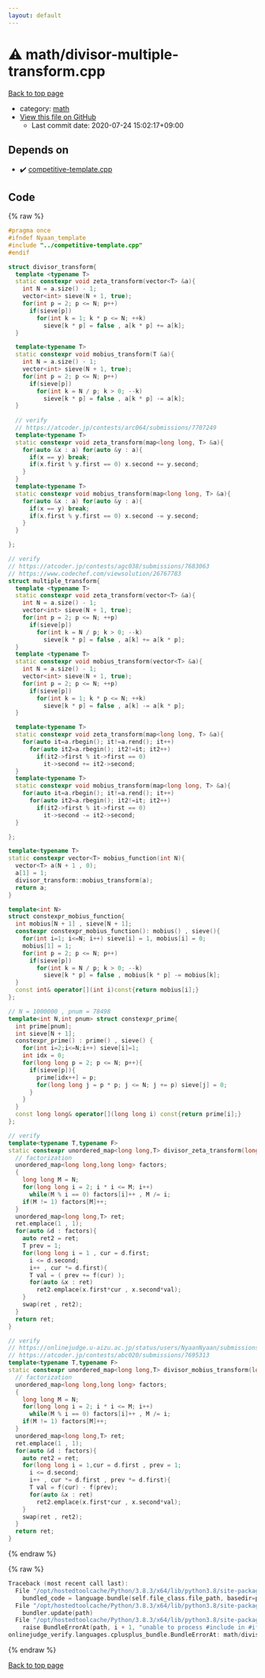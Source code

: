 ```yaml
---
layout: default
---
```


<!-- mathjax config similar to math.stackexchange -->
<script type="text/javascript" async
  src="https://cdnjs.cloudflare.com/ajax/libs/mathjax/2.7.5/MathJax.js?config=TeX-MML-AM_CHTML">
</script>
<script type="text/x-mathjax-config">
  MathJax.Hub.Config({
    TeX: { equationNumbers: { autoNumber: "AMS" }},
    tex2jax: {
      inlineMath: [ ['$','$'] ],
      processEscapes: true
    },
    "HTML-CSS": { matchFontHeight: false },
    displayAlign: "left",
    displayIndent: "2em"
  });
</script>

<script type="text/javascript" src="https://cdnjs.cloudflare.com/ajax/libs/jquery/3.4.1/jquery.min.js"></script>
<script src="https://cdn.jsdelivr.net/npm/jquery-balloon-js@1.1.2/jquery.balloon.min.js" integrity="sha256-ZEYs9VrgAeNuPvs15E39OsyOJaIkXEEt10fzxJ20+2I=" crossorigin="anonymous"></script>
<script type="text/javascript" src="../../assets/js/copy-button.js"></script>
<link rel="stylesheet" href="../../assets/css/copy-button.css" />


# :warning: math/divisor-multiple-transform.cpp

<a href="../../index.html">Back to top page</a>

* category: <a href="../../index.html#7e676e9e663beb40fd133f5ee24487c2">math</a>
* <a href="{{ site.github.repository_url }}/blob/master/math/divisor-multiple-transform.cpp">View this file on GitHub</a>
    - Last commit date: 2020-07-24 15:02:17+09:00




## Depends on

* :heavy_check_mark: <a href="../competitive-template.cpp.html">competitive-template.cpp</a>


## Code

<a id="unbundled"></a>
{% raw %}
```cpp
#pragma once
#ifndef Nyaan_template
#include "../competitive-template.cpp"
#endif

struct divisor_transform{
  template <typename T>
  static constexpr void zeta_transform(vector<T> &a){
    int N = a.size() - 1; 
    vector<int> sieve(N + 1, true);
    for(int p = 2; p <= N; p++)
      if(sieve[p])
        for(int k = 1; k * p <= N; ++k)
          sieve[k * p] = false , a[k * p] += a[k];    
  }

  template<typename T>
  static constexpr void mobius_transform(T &a){
    int N = a.size() - 1; 
    vector<int> sieve(N + 1, true);
    for(int p = 2; p <= N; p++)
      if(sieve[p])
        for(int k = N / p; k > 0; --k)
          sieve[k * p] = false , a[k * p] -= a[k];    
  }
  
  // verify 
  // https://atcoder.jp/contests/arc064/submissions/7707249
  template<typename T>
  static constexpr void zeta_transform(map<long long, T> &a){
    for(auto &x : a) for(auto &y : a){
      if(x == y) break;
      if(x.first % y.first == 0) x.second += y.second;
    }
  }
  template<typename T>
  static constexpr void mobius_transform(map<long long, T> &a){
    for(auto &x : a) for(auto &y : a){
      if(x == y) break;
      if(x.first % y.first == 0) x.second -= y.second;
    }
  }

};

// verify
// https://atcoder.jp/contests/agc038/submissions/7683063
// https://www.codechef.com/viewsolution/26767783
struct multiple_transform{
  template <typename T>
  static constexpr void zeta_transform(vector<T> &a){
    int N = a.size() - 1;
    vector<int> sieve(N + 1, true);
    for(int p = 2; p <= N; ++p)
      if(sieve[p])
        for(int k = N / p; k > 0; --k)
          sieve[k * p] = false , a[k] += a[k * p];
  }
  template <typename T>
  static constexpr void mobius_transform(vector<T> &a){
    int N = a.size() - 1;
    vector<int> sieve(N + 1, true);
    for(int p = 2; p <= N; ++p)
      if(sieve[p])
        for(int k = 1; k * p <= N; ++k)
          sieve[k * p] = false , a[k] -= a[k * p];
  }

  template<typename T>
  static constexpr void zeta_transform(map<long long, T> &a){
    for(auto it=a.rbegin(); it!=a.rend(); it++)
      for(auto it2=a.rbegin(); it2!=it; it2++)
        if(it2->first % it->first == 0)
          it->second += it2->second;
  }
  template<typename T>
  static constexpr void mobius_transform(map<long long, T> &a){
    for(auto it=a.rbegin(); it!=a.rend(); it++)
      for(auto it2=a.rbegin(); it2!=it; it2++)
        if(it2->first % it->first == 0)
          it->second -= it2->second;
  }

};

template<typename T>
static constexpr vector<T> mobius_function(int N){
  vector<T> a(N + 1 , 0);
  a[1] = 1;
  divisor_transform::mobius_transform(a);
  return a;
}

template<int N>
struct constexpr_mobius_function{
  int mobius[N + 1] , sieve[N + 1];
  constexpr constexpr_mobius_function(): mobius() , sieve(){
    for(int i=1; i<=N; i++) sieve[i] = 1, mobius[i] = 0;
    mobius[1] = 1;
    for(int p = 2; p <= N; p++)
      if(sieve[p])
        for(int k = N / p; k > 0; --k)
          sieve[k * p] = false , mobius[k * p] -= mobius[k];    
  }
  const int& operator[](int i)const{return mobius[i];}
};

// N = 1000000 , pnum = 78498
template<int N,int pnum> struct constexpr_prime{
  int prime[pnum];
  int sieve[N + 1];
  constexpr_prime() : prime() , sieve() {
    for(int i=2;i<=N;i++) sieve[i]=1;
    int idx = 0;
    for(long long p = 2; p <= N; p++){
      if(sieve[p]){
        prime[idx++] = p;
        for(long long j = p * p; j <= N; j += p) sieve[j] = 0;
      }
    }
  }
  const long long& operator[](long long i) const{return prime[i];}
};

// verify
template<typename T,typename F>
static constexpr unordered_map<long long,T> divisor_zeta_transform(long long N, F f){
  // factorization
  unordered_map<long long,long long> factors;
  {
    long long M = N;
    for(long long i = 2; i * i <= M; i++)
      while(M % i == 0) factors[i]++ , M /= i;
    if(M != 1) factors[M]++;
  }
  unordered_map<long long,T> ret;
  ret.emplace(1 , 1);
  for(auto &d : factors){
    auto ret2 = ret;
    T prev = 1;
    for(long long i = 1 , cur = d.first; 
      i <= d.second;
      i++ , cur *= d.first){
      T val = ( prev += f(cur) );
      for(auto &x : ret) 
        ret2.emplace(x.first*cur , x.second*val);
    }
    swap(ret , ret2);
  }
  return ret;
}

// verify
// https://onlinejudge.u-aizu.ac.jp/status/users/NyaanNyaan/submissions/1/NTL_1_D/judge/3892694/C++14
// https://atcoder.jp/contests/abc020/submissions/7695313
template<typename T,typename F>
static constexpr unordered_map<long long,T> divisor_mobius_transform(long long N, F f){
  // factorization
  unordered_map<long long,long long> factors;
  {
    long long M = N;
    for(long long i = 2; i * i <= M; i++)
      while(M % i == 0) factors[i]++ , M /= i;
    if(M != 1) factors[M]++;
  }
  unordered_map<long long,T> ret;
  ret.emplace(1 , 1);
  for(auto &d : factors){
    auto ret2 = ret;
    for(long long i = 1,cur = d.first , prev = 1; 
      i <= d.second; 
      i++ , cur *= d.first , prev *= d.first){
      T val = f(cur) - f(prev);
      for(auto &x : ret) 
        ret2.emplace(x.first*cur , x.second*val);
    }
    swap(ret , ret2);
  }
  return ret;
}

```
{% endraw %}

<a id="bundled"></a>
{% raw %}
```cpp
Traceback (most recent call last):
  File "/opt/hostedtoolcache/Python/3.8.3/x64/lib/python3.8/site-packages/onlinejudge_verify/docs.py", line 349, in write_contents
    bundled_code = language.bundle(self.file_class.file_path, basedir=pathlib.Path.cwd())
  File "/opt/hostedtoolcache/Python/3.8.3/x64/lib/python3.8/site-packages/onlinejudge_verify/languages/cplusplus.py", line 185, in bundle
    bundler.update(path)
  File "/opt/hostedtoolcache/Python/3.8.3/x64/lib/python3.8/site-packages/onlinejudge_verify/languages/cplusplus_bundle.py", line 306, in update
    raise BundleErrorAt(path, i + 1, "unable to process #include in #if / #ifdef / #ifndef other than include guards")
onlinejudge_verify.languages.cplusplus_bundle.BundleErrorAt: math/divisor-multiple-transform.cpp: line 3: unable to process #include in #if / #ifdef / #ifndef other than include guards

```
{% endraw %}

<a href="../../index.html">Back to top page</a>

